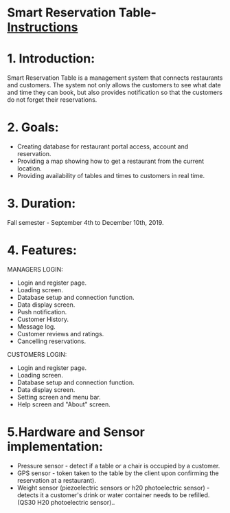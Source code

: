 # Smart Reservation Table- [Instructions](https://www.instructables.com/id/Raspberry-Pi-the-Neo-6M-GPS/)
# 1. Introduction:
Smart Reservation Table is a management system that connects restaurants and customers. The system not only allows the customers to see what date and time they can book, but also provides notification so that the customers do not forget their reservations.

# 2. Goals:
- Creating database for restaurant portal access, account and reservation.
- Providing a map showing how to get a restaurant from the current location.
- Providing availability of tables and times to customers in real time.

# 3. Duration:
Fall semester - September 4th to December 10th, 2019.

# 4. Features:
MANAGERS LOGIN:
- Login and register page.
- Loading screen.
- Database setup and connection function.
- Data display screen.
- Push notification.
- Customer History.
- Message log.
- Customer reviews and ratings.
- Cancelling reservations.

CUSTOMERS LOGIN:
- Login and register page.
- Loading screen.
- Database setup and connection function.
- Data display screen.
- Setting screen and menu bar.
- Help screen and "About" screen.

# 5.Hardware and Sensor implementation:
- Pressure sensor - detect if a table or a chair is occupied by a customer.
- GPS sensor - token taken to the table by the client upon confirming the reservation at a restaurant).
- Weight sensor (piezoelectric sensors or h20 photoelectric sensor) - detects it a customer's drink or water container needs to be refilled. (QS30 H20 photoelectric sensor)..
